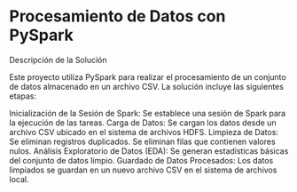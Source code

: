 # Procesamiento de Datos con PySpark


Descripción de la Solución


Este proyecto utiliza PySpark para realizar el procesamiento de un conjunto de datos almacenado en un archivo CSV. La solución incluye las siguientes etapas:

Inicialización de la Sesión de Spark: Se establece una sesión de Spark para la ejecución de las tareas.
Carga de Datos: Se cargan los datos desde un archivo CSV ubicado en el sistema de archivos HDFS.
Limpieza de Datos:
Se eliminan registros duplicados.
Se eliminan filas que contienen valores nulos.
Análisis Exploratorio de Datos (EDA): Se generan estadísticas básicas del conjunto de datos limpio.
Guardado de Datos Procesados: Los datos limpiados se guardan en un nuevo archivo CSV en el sistema de archivos local.
